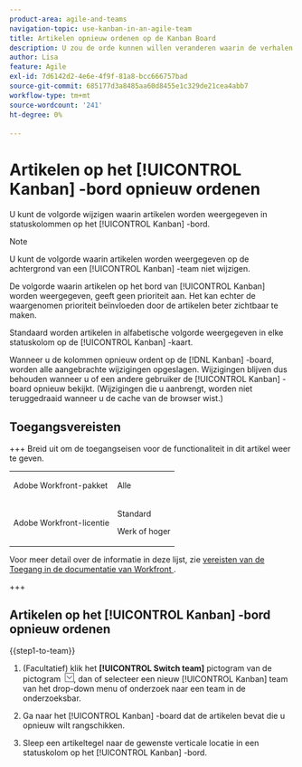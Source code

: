 ```yaml
---
product-area: agile-and-teams
navigation-topic: use-kanban-in-an-agile-team
title: Artikelen opnieuw ordenen op de Kanban Board
description: U zou de orde kunnen willen veranderen waarin de verhalen binnen statuskolommen op het Kanban bord worden getoond.
author: Lisa
feature: Agile
exl-id: 7d6142d2-4e6e-4f9f-81a8-bcc666757bad
source-git-commit: 685177d3a8485aa60d8455e1c329de21cea4abb7
workflow-type: tm+mt
source-wordcount: '241'
ht-degree: 0%

---
```


# Artikelen op het [!UICONTROL Kanban] -bord opnieuw ordenen

U kunt de volgorde wijzigen waarin artikelen worden weergegeven in statuskolommen op het [!UICONTROL Kanban] -bord.

>[!NOTE]
>
>U kunt de volgorde waarin artikelen worden weergegeven op de achtergrond van een [!UICONTROL Kanban] -team niet wijzigen.

De volgorde waarin artikelen op het bord van [!UICONTROL Kanban] worden weergegeven, geeft geen prioriteit aan. Het kan echter de waargenomen prioriteit beïnvloeden door de artikelen beter zichtbaar te maken.

Standaard worden artikelen in alfabetische volgorde weergegeven in elke statuskolom op de [!UICONTROL Kanban] -kaart.

Wanneer u de kolommen opnieuw ordent op de [!DNL Kanban] -board, worden alle aangebrachte wijzigingen opgeslagen. Wijzigingen blijven dus behouden wanneer u of een andere gebruiker de [!UICONTROL Kanban] -board opnieuw bekijkt. (Wijzigingen die u aanbrengt, worden niet teruggedraaid wanneer u de cache van de browser wist.)

## Toegangsvereisten

+++ Breid uit om de toegangseisen voor de functionaliteit in dit artikel weer te geven.

<table style="table-layout:auto"> 
 <col> 
 </col> 
 <col> 
 </col> 
 <tbody> 
  <tr> 
   <td role="rowheader">Adobe Workfront-pakket</td> 
   <td> <p>Alle</p> </td> 
  </tr> 
  <tr> 
   <td role="rowheader">Adobe Workfront-licentie</td> 
   <td> <p>Standard</p> 
   <p>Werk of hoger</p> </td> 
  </tr>
 </tbody> 
</table>

Voor meer detail over de informatie in deze lijst, zie [&#x200B; vereisten van de Toegang in de documentatie van Workfront &#x200B;](/help/quicksilver/administration-and-setup/add-users/access-levels-and-object-permissions/access-level-requirements-in-documentation.md).

+++

## Artikelen op het [!UICONTROL Kanban] -bord opnieuw ordenen

{{step1-to-team}}

1. (Facultatief) klik het **[!UICONTROL Switch team]** pictogram van de pictogram ![&#x200B; Schakelaar teampictogram &#x200B;](assets/switch-team-icon.png), dan of selecteer een nieuw [!UICONTROL Kanban] team van het drop-down menu of onderzoek naar een team in de onderzoeksbar.

1. Ga naar het [!UICONTROL Kanban] -board dat de artikelen bevat die u opnieuw wilt rangschikken.
1. Sleep een artikeltegel naar de gewenste verticale locatie in een statuskolom op het [!UICONTROL Kanban] -bord.
